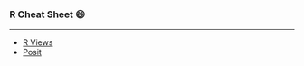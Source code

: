 ### R Cheat Sheet :smile:
---
* [R Views](https://rviews.rstudio.com/2021/03/10/rstudio-open-source-resorurces/)
* [Posit](https://rstudio.github.io/cheatsheets/)

